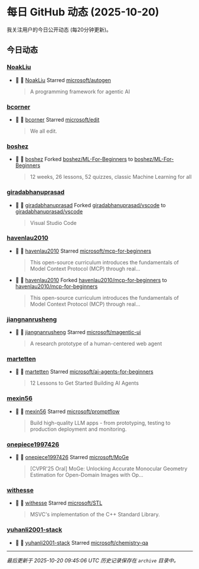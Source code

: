 # 每日 GitHub 动态 (2025-10-20)

我关注用户的今日公开动态 (每20分钟更新)。

## 今日动态

### [NoakLiu](https://github.com/NoakLiu)
- 🌟 👤 [NoakLiu](https://github.com/NoakLiu) Starred [microsoft/autogen](https://github.com/microsoft/autogen)
  > A programming framework for agentic AI

### [bcorner](https://github.com/bcorner)
- 🌟 👤 [bcorner](https://github.com/bcorner) Starred [microsoft/edit](https://github.com/microsoft/edit)
  > We all edit.

### [boshez](https://github.com/boshez)
- 🍴 👤 [boshez](https://github.com/boshez) Forked [boshez/ML-For-Beginners](https://github.com/boshez/ML-For-Beginners) to [boshez/ML-For-Beginners](https://github.com/boshez/ML-For-Beginners)
  > 12 weeks, 26 lessons, 52 quizzes, classic Machine Learning for all

### [giradabhanuprasad](https://github.com/giradabhanuprasad)
- 🍴 👤 [giradabhanuprasad](https://github.com/giradabhanuprasad) Forked [giradabhanuprasad/vscode](https://github.com/giradabhanuprasad/vscode) to [giradabhanuprasad/vscode](https://github.com/giradabhanuprasad/vscode)
  > Visual Studio Code

### [havenlau2010](https://github.com/havenlau2010)
- 🌟 👤 [havenlau2010](https://github.com/havenlau2010) Starred [microsoft/mcp-for-beginners](https://github.com/microsoft/mcp-for-beginners)
  > This open-source curriculum introduces the fundamentals of Model Context Protocol (MCP) through real...
- 🍴 👤 [havenlau2010](https://github.com/havenlau2010) Forked [havenlau2010/mcp-for-beginners](https://github.com/havenlau2010/mcp-for-beginners) to [havenlau2010/mcp-for-beginners](https://github.com/havenlau2010/mcp-for-beginners)
  > This open-source curriculum introduces the fundamentals of Model Context Protocol (MCP) through real...

### [jiangnanrusheng](https://github.com/jiangnanrusheng)
- 🌟 👤 [jiangnanrusheng](https://github.com/jiangnanrusheng) Starred [microsoft/magentic-ui](https://github.com/microsoft/magentic-ui)
  > A research prototype of a human-centered web agent

### [martetten](https://github.com/martetten)
- 🌟 👤 [martetten](https://github.com/martetten) Starred [microsoft/ai-agents-for-beginners](https://github.com/microsoft/ai-agents-for-beginners)
  > 12 Lessons to Get Started Building AI Agents

### [mexin56](https://github.com/mexin56)
- 🌟 👤 [mexin56](https://github.com/mexin56) Starred [microsoft/promptflow](https://github.com/microsoft/promptflow)
  > Build high-quality LLM apps - from prototyping, testing to production deployment and monitoring.

### [onepiece1997426](https://github.com/onepiece1997426)
- 🌟 👤 [onepiece1997426](https://github.com/onepiece1997426) Starred [microsoft/MoGe](https://github.com/microsoft/MoGe)
  > [CVPR'25 Oral] MoGe: Unlocking Accurate Monocular Geometry Estimation for Open-Domain Images with Op...

### [withesse](https://github.com/withesse)
- 🌟 👤 [withesse](https://github.com/withesse) Starred [microsoft/STL](https://github.com/microsoft/STL)
  > MSVC's implementation of the C++ Standard Library.

### [yuhanli2001-stack](https://github.com/yuhanli2001-stack)
- 🌟 👤 [yuhanli2001-stack](https://github.com/yuhanli2001-stack) Starred [microsoft/chemistry-qa](https://github.com/microsoft/chemistry-qa)


---
*最后更新于 2025-10-20 09:45:06 UTC*
*历史记录保存在 `archive` 目录中。*
